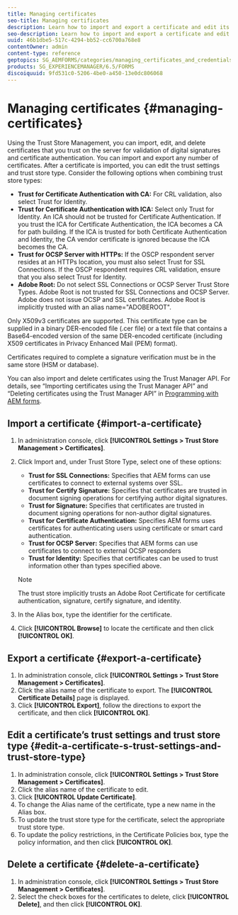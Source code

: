 ```yaml
---
title: Managing certificates
seo-title: Managing certificates
description: Learn how to import and export a certificate and edit its trust settings.
seo-description: Learn how to import and export a certificate and edit its trust settings.
uuid: 46b1dbe5-517c-4294-bb52-cc6700a768e8
contentOwner: admin
content-type: reference
geptopics: SG_AEMFORMS/categories/managing_certificates_and_credentials
products: SG_EXPERIENCEMANAGER/6.5/FORMS
discoiquuid: 9fd531c0-5206-4be0-a450-13e0dc806068
---
```


# Managing certificates {#managing-certificates}

Using the Trust Store Management, you can import, edit, and delete certificates that you trust on the server for validation of digital signatures and certificate authentication. You can import and export any number of certificates. After a certificate is imported, you can edit the trust settings and trust store type. Consider the following options when combining trust store types:

* **Trust for Certificate Authentication with CA:** For CRL validation, also select Trust for Identity.
* **Trust for Certificate Authentication with ICA:** Select only Trust for Identity. An ICA should not be trusted for Certificate Authentication. If you trust the ICA for Certificate Authentication, the ICA becomes a CA for path building. If the ICA is trusted for both Certificate Authentication and Identity, the CA vendor certificate is ignored because the ICA becomes the CA.
* **Trust for OCSP Server with HTTPs:** If the OSCP respondent server resides at an HTTPs location, you must also select Trust for SSL Connections. If the OSCP respondent requires CRL validation, ensure that you also select Trust for Identity.
* **Adobe Root:** Do not select SSL Connections or OCSP Server Trust Store Types. Adobe Root is not trusted for SSL Connections and OCSP Server. Adobe does not issue OCSP and SSL certificates. Adobe Root is implicitly trusted with an alias name="ADOBEROOT".

Only X509v3 certificates are supported. This certificate type can be supplied in a binary DER-encoded file (.cer file) or a text file that contains a Base64-encoded version of the same DER-encoded certificate (including X509 certificates in Privacy Enhanced Mail (PEM) format).

Certificates required to complete a signature verification must be in the same store (HSM or database).

You can also import and delete certificates using the Trust Manager API. For details, see “Importing certificates using the Trust Manager API” and “Deleting certificates using the Trust Manager API” in [Programming with AEM forms](https://www.adobe.com/go/learn_aemforms_programming_63).

## Import a certificate {#import-a-certificate}

1. In administration console, click **[!UICONTROL Settings > Trust Store Management > Certificates]**.
1. Click Import and, under Trust Store Type, select one of these options:

    * **Trust for SSL Connections:** Specifies that AEM forms can use certificates to connect to external systems over SSL.
    * **Trust for Certify Signature:** Specifies that certificates are trusted in document signing operations for certifying author digital signatures.
    * **Trust for Signature:** Specifies that certificates are trusted in document signing operations for non-author digital signatures.
    * **Trust for Certificate Authentication:** Specifies AEM forms uses certificates for authenticating users using certificate or smart card authentication.
    * **Trust for OCSP Server:** Specifies that AEM forms can use certificates to connect to external OCSP responders
    * **Trust for Identity:** Specifies that certificates can be used to trust information other than types specified above.

   >[!NOTE]
   >
   >The trust store implicitly trusts an Adobe Root Certificate for certificate authentication, signature, certify signature, and identity.

1. In the Alias box, type the identifier for the certificate.
1. Click **[!UICONTROL Browse]** to locate the certificate and then click **[!UICONTROL OK]**.

## Export a certificate {#export-a-certificate}

1. In administration console, click **[!UICONTROL Settings > Trust Store Management > Certificates]**.
1. Click the alias name of the certificate to export. The **[!UICONTROL Certificate Details]** page is displayed.
1. Click **[!UICONTROL Export]**, follow the directions to export the certificate, and then click **[!UICONTROL OK]**.

## Edit a certificate’s trust settings and trust store type {#edit-a-certificate-s-trust-settings-and-trust-store-type}

1. In administration console, click **[!UICONTROL Settings > Trust Store Management > Certificates]**.
1. Click the alias name of the certificate to edit.
1. Click **[!UICONTROL Update Certificate]**.
1. To change the Alias name of the certificate, type a new name in the Alias box.
1. To update the trust store type for the certificate, select the appropriate trust store type.
1. To update the policy restrictions, in the Certificate Policies box, type the policy information, and then click **[!UICONTROL OK]**.

## Delete a certificate {#delete-a-certificate}

1. In administration console, click **[!UICONTROL Settings > Trust Store Management > Certificates]**.
1. Select the check boxes for the certificates to delete, click **[!UICONTROL Delete]**, and then click **[!UICONTROL OK]**.

